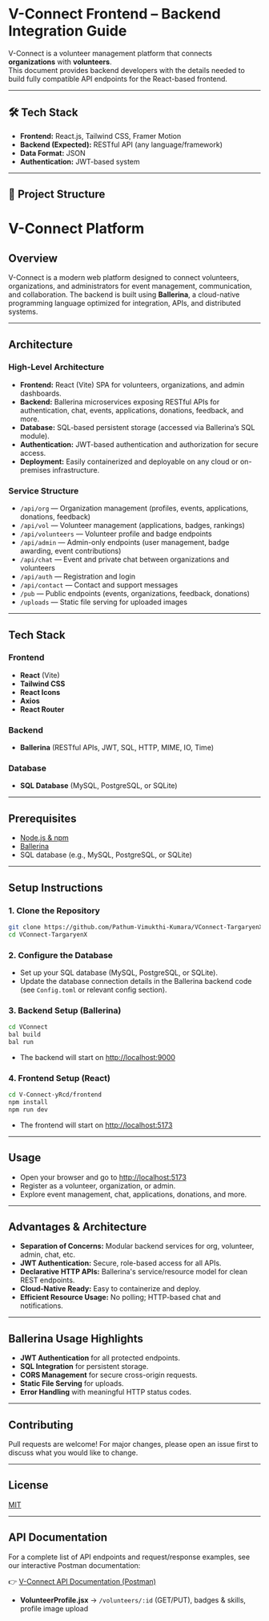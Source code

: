# V-Connect Frontend – Backend Integration Guide  

V-Connect is a volunteer management platform that connects **organizations** with **volunteers**.  
This document provides backend developers with the details needed to build fully compatible API endpoints for the React-based frontend.  

---

## 🛠 Tech Stack  

- **Frontend:** React.js, Tailwind CSS, Framer Motion  
- **Backend (Expected):** RESTful API (any language/framework)  
- **Data Format:** JSON  
- **Authentication:** JWT-based system  

---

## 📂 Project Structure  



# V-Connect Platform

## Overview

V-Connect is a modern web platform designed to connect volunteers, organizations, and administrators for event management, communication, and collaboration. The backend is built using **Ballerina**, a cloud-native programming language optimized for integration, APIs, and distributed systems.

---

## Architecture

### High-Level Architecture

- **Frontend:** React (Vite) SPA for volunteers, organizations, and admin dashboards.
- **Backend:** Ballerina microservices exposing RESTful APIs for authentication, chat, events, applications, donations, feedback, and more.
- **Database:** SQL-based persistent storage (accessed via Ballerina’s SQL module).
- **Authentication:** JWT-based authentication and authorization for secure access.
- **Deployment:** Easily containerized and deployable on any cloud or on-premises infrastructure.

### Service Structure

- `/api/org` — Organization management (profiles, events, applications, donations, feedback)
- `/api/vol` — Volunteer management (applications, badges, rankings)
- `/api/volunteers` — Volunteer profile and badge endpoints
- `/api/admin` — Admin-only endpoints (user management, badge awarding, event contributions)
- `/api/chat` — Event and private chat between organizations and volunteers
- `/api/auth` — Registration and login
- `/api/contact` — Contact and support messages
- `/pub` — Public endpoints (events, organizations, feedback, donations)
- `/uploads` — Static file serving for uploaded images

---

## Tech Stack

### Frontend
- **React** (Vite)
- **Tailwind CSS**
- **React Icons**
- **Axios**
- **React Router**

### Backend
- **Ballerina** (RESTful APIs, JWT, SQL, HTTP, MIME, IO, Time)

### Database
- **SQL Database** (MySQL, PostgreSQL, or SQLite)

---

## Prerequisites

- [Node.js & npm](https://nodejs.org/)
- [Ballerina](https://ballerina.io/downloads/)
- SQL database (e.g., MySQL, PostgreSQL, or SQLite)

---

## Setup Instructions

### 1. Clone the Repository
```sh
git clone https://github.com/Pathum-Vimukthi-Kumara/VConnect-TargaryenX.git
cd VConnect-TargaryenX
```

### 2. Configure the Database
- Set up your SQL database (MySQL, PostgreSQL, or SQLite).
- Update the database connection details in the Ballerina backend code (see `Config.toml` or relevant config section).

### 3. Backend Setup (Ballerina)
```sh
cd VConnect
bal build
bal run
```
- The backend will start on [http://localhost:9000](http://localhost:9000)

### 4. Frontend Setup (React)
```sh
cd V-Connect-yRcd/frontend
npm install
npm run dev
```
- The frontend will start on [http://localhost:5173](http://localhost:5173)

---

## Usage
- Open your browser and go to [http://localhost:5173](http://localhost:5173)
- Register as a volunteer, organization, or admin.
- Explore event management, chat, applications, donations, and more.

---

## Advantages & Architecture
- **Separation of Concerns:** Modular backend services for org, volunteer, admin, chat, etc.
- **JWT Authentication:** Secure, role-based access for all APIs.
- **Declarative HTTP APIs:** Ballerina's service/resource model for clean REST endpoints.
- **Cloud-Native Ready:** Easy to containerize and deploy.
- **Efficient Resource Usage:** No polling; HTTP-based chat and notifications.

---

## Ballerina Usage Highlights
- **JWT Authentication** for all protected endpoints.
- **SQL Integration** for persistent storage.
- **CORS Management** for secure cross-origin requests.
- **Static File Serving** for uploads.
- **Error Handling** with meaningful HTTP status codes.

---

## Contributing
Pull requests are welcome! For major changes, please open an issue first to discuss what you would like to change.

---

## License
[MIT](LICENSE)

---

## API Documentation

For a complete list of API endpoints and request/response examples, see our interactive Postman documentation:

👉 [V-Connect API Documentation (Postman)](https://documenter.getpostman.com/view/40284138/2sB3BGJAME)
- **VolunteerProfile.jsx** → `/volunteers/:id` (GET/PUT), badges & skills, profile image upload  
